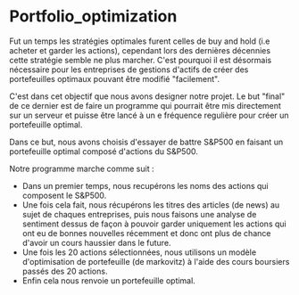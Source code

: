# Portfolio_optimization

Fut un temps les stratégies optimales furent celles de buy and hold (i.e acheter et garder les actions), cependant lors des dernières décennies cette stratégie semble ne plus marcher.
C'est pourquoi il est désormais nécessaire pour les entreprises de gestions d'actifs de créer des portefeuilles optimaux pouvant être modifié "facilement".

C'est dans cet objectif que nous avons designer notre projet.
Le but "final" de ce dernier est de faire un programme qui pourrait être mis directement sur un serveur et puisse être lancé à un e fréquence regulière pour créer un portefeuille optimal.

Dans ce but, nous avons choisis d'essayer de battre S&P500 en faisant un portefeuille optimal composé d'actions du S&P500.

Notre programme marche comme suit :
- Dans un premier temps, nous recupérons les noms des actions qui composent le S&P500.
- Une fois cela fait, nous récupérons les titres des articles (de news) au sujet de chaques entreprises, puis nous faisons une analyse de sentiment dessus de façon à pouvoir garder uniquement les actions qui ont eu de bonnes nouvelles récemment et donc ont plus de chance d'avoir un cours haussier dans le future.
- Une fois les 20 actions sélectionnées, nous utilisons un modèle d'optimisation de portefeuille (de markovitz) à l'aide des cours boursiers passés des 20 actions.
- Enfin cela nous renvoie un portefeuille optimal.
